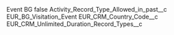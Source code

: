 <?xml version="1.0" encoding="UTF-8"?>
<CustomMetadata xmlns="http://soap.sforce.com/2006/04/metadata" xmlns:xsi="http://www.w3.org/2001/XMLSchema-instance" xmlns:xsd="http://www.w3.org/2001/XMLSchema">
    <label>Event BG</label>
    <protected>false</protected>
    <values>
        <field>Activity_Record_Type_Allowed_in_past__c</field>
        <value xsi:type="xsd:string">EUR_BG_Visitation_Event</value>
    </values>
    <values>
        <field>EUR_CRM_Country_Code__c</field>
        <value xsi:nil="true"/>
    </values>
    <values>
        <field>EUR_CRM_Unlimited_Duration_Record_Types__c</field>
        <value xsi:nil="true"/>
    </values>
</CustomMetadata>
